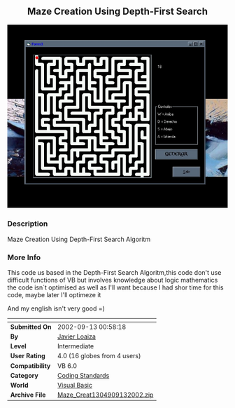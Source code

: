 ﻿<div align="center">

## Maze Creation Using Depth\-First Search

<img src="PIC200291327163804.jpg">
</div>

### Description

Maze Creation Using Depth-First Search Algoritm
 
### More Info
 
This code us based in the Depth-First Search Algoritm,this code don't use difficult functions of VB but involves knowledge about logic mathematics the code isn´t optimised as well as I'll want because I had shor time for this code, maybe later I'll optimeze it

And my english isn't very good =)


<span>             |<span>
---                |---
**Submitted On**   |2002-09-13 00:58:18
**By**             |[Javier Loaiza ](https://github.com/Planet-Source-Code/PSCIndex/blob/master/ByAuthor/javier-loaiza.md)
**Level**          |Intermediate
**User Rating**    |4.0 (16 globes from 4 users)
**Compatibility**  |VB 6\.0
**Category**       |[Coding Standards](https://github.com/Planet-Source-Code/PSCIndex/blob/master/ByCategory/coding-standards__1-43.md)
**World**          |[Visual Basic](https://github.com/Planet-Source-Code/PSCIndex/blob/master/ByWorld/visual-basic.md)
**Archive File**   |[Maze\_Creat1304909132002\.zip](https://github.com/Planet-Source-Code/javier-loaiza-maze-creation-using-depth-first-search__1-38948/archive/master.zip)








